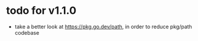 # todo for v1.1.0

- take a better look at https://pkg.go.dev/path, in order to reduce pkg/path codebase
